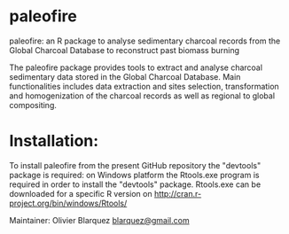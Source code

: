 paleofire
=========
paleofire: an R package to analyse sedimentary charcoal records from the Global Charcoal Database to reconstruct past biomass burning

The paleofire package provides tools to extract and analyse charcoal sedimentary data stored in the Global Charcoal Database. Main functionalities includes data extraction and sites selection, transformation and homogenization of the charcoal records as well as regional to global compositing.


Installation:
=============
To install paleofire from the present GitHub repository the "devtools" package is required: on Windows platform the Rtools.exe program is required in order to install the "devtools" package. Rtools.exe can be downloaded for a specific R version on http://cran.r-project.org/bin/windows/Rtools/



Maintainer: Olivier Blarquez <blarquez@gmail.com>
